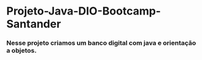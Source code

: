 # Projeto-Java-DIO-Bootcamp-Santander

### Nesse projeto criamos um banco digital com java e orientação a objetos.
